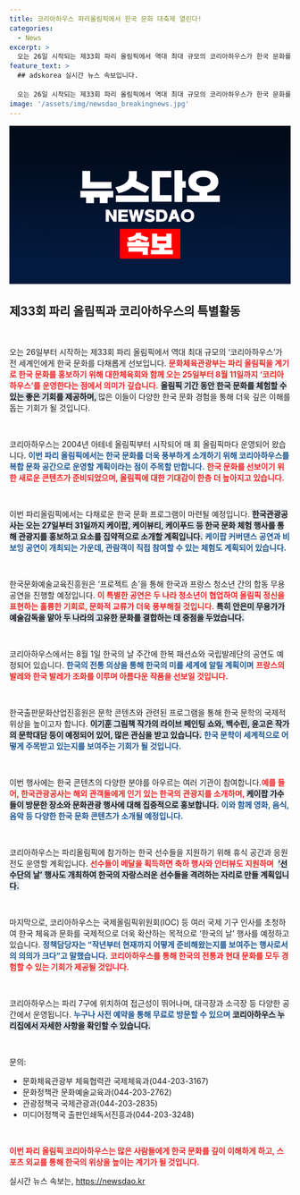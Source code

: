 ```yaml
---
title: 코리아하우스 파리올림픽에서 한국 문화 대축제 열린다!
categories:
  - News
excerpt: >
  오는 26일 시작되는 제33회 파리 올림픽에서 역대 최대 규모의 코리아하우스가 한국 문화를 신나는 방식으로 선보입니다! K-팝 공연부터 전통 음식 체험까지, 흥미진진한 행사로 가득한 한국 문화의 다양성을 놓치지 마세요!
feature_text: >
  ## adskorea 실시간 뉴스 속보입니다.

  오는 26일 시작되는 제33회 파리 올림픽에서 역대 최대 규모의 코리아하우스가 한국 문화를 신나는 방식으로 선보입니다! K-팝 공연부터 전통 음식 체험까지, 흥미진진한 행사로 가득한 한국 문화의 다양성을 놓치지 마세요!
image: '/assets/img/newsdao_breakingnews.jpg'
---
```


<p><img src="/assets/img/newsdao_breakingnews.jpg" alt="adskorea 속보" /></p>

<h2 data-ke-size="size26">제33회 파리 올림픽과 코리아하우스의 특별활동</h2>

<p data-ke-size="size16">&nbsp;</p>

<p>오는 26일부터 시작하는 제33회 파리 올림픽에서 역대 최대 규모의 ‘코리아하우스’가 전 세계인에게 한국 문화를 다채롭게 선보입니다. <b><span style="color: #ee2323;">문화체육관광부는 파리 올림픽을 계기로 한국 문화를 홍보하기 위해 대한체육회와 함께 오는 25일부터 8월 11일까지 ‘코리아하우스’를 운영한다는 점에서 의미가 깊습니다.</span></b> <b><span style="background-color: #21538527;">올림픽 기간 동안 한국 문화를 체험할 수 있는 좋은 기회를 제공하며, </span></b> 많은 이들이 다양한 한국 문화 경험을 통해 더욱 깊은 이해를 돕는 기회가 될 것입니다. </p>

<p data-ke-size="size16">&nbsp;</p>

<p>코리아하우스는 2004년 아테네 올림픽부터 시작되어 매 회 올림픽마다 운영되어 왔습니다. <b><span style="color: #1a5490;">이번 파리 올림픽에서는 한국 문화를 더욱 풍부하게 소개하기 위해 코리아하우스를 복합 문화 공간으로 운영할 계획이라는 점이 주목할 만합니다.</span></b> <b><span style="color: #ee2323;">한국 문화를 선보이기 위한 새로운 콘텐츠가 준비되었으며, 올림픽에 대한 기대감이 한층 더 높아지고 있습니다.</span></b> </p>

<p data-ke-size="size16">&nbsp;</p>

<p>이번 파리올림픽에서는 다채로운 한국 문화 프로그램이 마련될 예정입니다. <b><span style="background-color: #21538527;">한국관광공사는 오는 27일부터 31일까지 케이팝, 케이뷰티, 케이푸드 등 한국 문화 체험 행사를 통해 관광지를 홍보하고 요소를 집약적으로 소개할 계획입니다.</span></b> <b><span style="color: #1a5490;">케이팝 커버댄스 공연과 비보잉 공연이 개최되는 가운데, 관람객이 직접 참여할 수 있는 체험도 계획되어 있습니다.</span></b> </p>

<p data-ke-size="size16">&nbsp;</p>

<p>한국문화예술교육진흥원은 ‘프로젝트 손’을 통해 한국과 프랑스 청소년 간의 합동 무용 공연을 진행할 예정입니다. <b><span style="color: #ee2323;">이 특별한 공연은 두 나라 청소년이 협업하여 올림픽 정신을 표현하는 훌륭한 기회로, 문화적 교류가 더욱 풍부해질 것입니다.</span></b> <b><span style="background-color: #21538527;">특히 안은미 무용가가 예술감독을 맡아 두 나라의 고유한 문화를 결합하는 데 중점을 두었습니다.</span></b> </p>

<p data-ke-size="size16">&nbsp;</p>

<p>코리아하우스에서는 8월 1일 한국의 날 주간에 한복 패션쇼와 국립발레단의 공연도 예정되어 있습니다. <b><span style="color: #1a5490;">한국의 전통 의상을 통해 한국의 미를 세계에 알릴 계획이며</span></b> <b><span style="color: #ee2323;">프랑스의 발레와 한국 발레가 조화를 이루며 아름다운 작품을 선보일 것입니다.</span></b> </p>

<p data-ke-size="size16">&nbsp;</p>

<p>한국출판문화산업진흥원은 문학 콘텐츠와 관련된 프로그램을 통해 한국 문학의 국제적 위상을 높이고자 합니다. <b><span style="background-color: #21538527;">이기훈 그림책 작가의 라이브 페인팅 쇼와, 백수린, 윤고은 작가의 문학대담 등이 예정되어 있어, 많은 관심을 받고 있습니다.</span></b> <b><span style="color: #1a5490;">한국 문학이 세계적으로 어떻게 주목받고 있는지를 보여주는 기회가 될 것입니다.</span></b></p>

<p data-ke-size="size16">&nbsp;</p>

<p>이번 행사에는 한국 콘텐츠의 다양한 분야를 아우르는 여러 기관이 참여합니다.<b><span style="color: #ee2323;">예를 들어, 한국관광공사는 해외 관객들에게 인기 있는 한국의 관광지를 소개하며, </span></b> <b><span style="background-color: #21538527;">케이팝 가수들이 방문한 장소와 문화관광 행사에 대해 집중적으로 홍보합니다.</span></b> <b><span style="color: #1a5490;">이와 함께 영화, 음식, 음악 등 다양한 한국 문화 콘텐츠가 소개될 예정입니다.</span></b> </p>

<p data-ke-size="size16">&nbsp;</p>

<p>코리아하우스는 파리올림픽에 참가하는 한국 선수들을 지원하기 위해 휴식 공간과 응원전도 운영할 계획입니다. <b><span style="color: #ee2323;">선수들이 메달을 획득하면 축하 행사와 인터뷰도 지원하며&nbsp;</span></b> <b><span style="background-color: #21538527;">‘선수단의 날’ 행사도 개최하여 한국의 자랑스러운 선수들을 격려하는 자리로 만들 계획입니다.</span></b></p>

<p data-ke-size="size16">&nbsp;</p>

<p>마지막으로, 코리아하우스는 국제올림픽위원회(IOC) 등 여러 국제 기구 인사를 초청하여 한국 체육과 문화를 국제적으로 더욱 확산하는 목적으로 ‘한국의 날’ 행사를 예정하고 있습니다. <b><span style="color: #1a5490;">정책담당자는 “작년부터 현재까지 어떻게 준비해왔는지를 보여주는 행사로서의 의의가 크다”고 말했습니다.</span></b> <b><span style="color: #ee2323;">코리아하우스를 통해 한국의 전통과 현대 문화를 모두 경험할 수 있는 기회가 제공될 것입니다.</span></b></p>

<p data-ke-size="size16">&nbsp;</p>

<p>코리아하우스는 파리 7구에 위치하여 접근성이 뛰어나며, 대극장과 소극장 등 다양한 공간에서 운영됩니다. <b><span style="color: #1a5490;">누구나 사전 예약을 통해 무료로 방문할 수 있으며</span></b> <b><span style="background-color: #21538527;">코리아하우스 누리집에서 자세한 사항을 확인할 수 있습니다.</span></b></p>

<p data-ke-size="size16">&nbsp;</p>

<p>문의: </p>

<ul>
    <li>문화체육관광부 체육협력관 국제체육과(044-203-3167)</li>
    <li>문화정책관 문화예술교육과(044-203-2762)</li>
    <li>관광정책국 국제관광과(044-203-2835)</li>
    <li>미디어정책국 출판인쇄독서진흥과(044-203-3248)</li>
</ul>

<p data-ke-size="size16">&nbsp;</p>

<p><b><span style="color: #ee2323;">이번 파리 올림픽 코리아하우스는 많은 사람들에게 한국 문화를 깊이 이해하게 하고, 스포츠 외교를 통해 한국의 위상을 높이는 계기가 될 것입니다.</span></b> </p>
실시간 뉴스 속보는, <a href="https://newsdao.kr" rel="dofollow">https://newsdao.kr</a>



